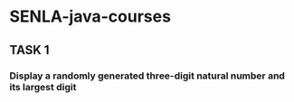 # SENLA-java-courses
## TASK 1
### Display a randomly generated three-digit natural number and its largest digit